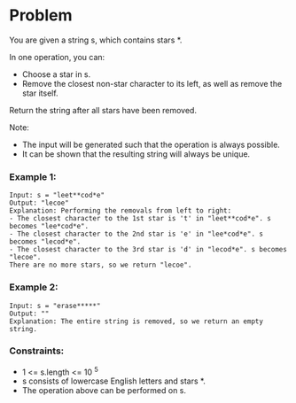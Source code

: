 # Problem

You are given a string s, which contains stars \*.

In one operation, you can:

- Choose a star in s.
- Remove the closest non-star character to its left, as well as remove the star itself.

Return the string after all stars have been removed.

Note:

- The input will be generated such that the operation is always possible.
- It can be shown that the resulting string will always be unique.

### Example 1:

```
Input: s = "leet**cod*e"
Output: "lecoe"
Explanation: Performing the removals from left to right:
- The closest character to the 1st star is 't' in "leet**cod*e". s becomes "lee*cod*e".
- The closest character to the 2nd star is 'e' in "lee*cod*e". s becomes "lecod*e".
- The closest character to the 3rd star is 'd' in "lecod*e". s becomes "lecoe".
There are no more stars, so we return "lecoe".
```

### Example 2:

```
Input: s = "erase*****"
Output: ""
Explanation: The entire string is removed, so we return an empty string.
```

### Constraints:

- 1 <= s.length <= 10 <sup> 5 </sup>
- s consists of lowercase English letters and stars \*.
- The operation above can be performed on s.
